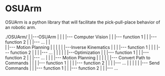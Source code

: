 # OSUArm
OSUArm is a python library that will facilitate the pick-pull-place behavior of an robotic arm.

./OSUArm/
|
|---OSUArm
|     |
|     |--- Computer Vision
|     |     |--- function 1
|     |     |--- function 2
|     |     |--- ...
|     |     
|     |--- Motion Planning
|     |      |
|     |      |---Inverse Kinematics
|     |      |      |--- function 1
|     |      |      |--- function 2
|     |      |      |--- ...
|     |      |
|     |      |---Optimization
|     |             |--- function 1
|     |             |--- function 2
|     |             |--- ...
|     |
|     |--- Motion Planning
|     |      |
|     |      |--- Convert Path to Commands
|     |      |      |--- function 1
|     |      |      |--- function 2
|     |      |      |--- ...
|     |      |
|     |      |--- Send Commands
|     |             |--- function 1
|     |             |--- function 2
|     |             |--- ...

